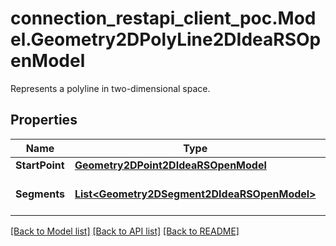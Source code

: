 # connection_restapi_client_poc.Model.Geometry2DPolyLine2DIdeaRSOpenModel
Represents a polyline in two-dimensional space.

## Properties

Name | Type | Description | Notes
------------ | ------------- | ------------- | -------------
**StartPoint** | [**Geometry2DPoint2DIdeaRSOpenModel**](Geometry2DPoint2DIdeaRSOpenModel.md) |  | [optional] 
**Segments** | [**List&lt;Geometry2DSegment2DIdeaRSOpenModel&gt;**](Geometry2DSegment2DIdeaRSOpenModel.md) | Gets segments of &#x60;PolyLine2D&#x60;. | [optional] 

[[Back to Model list]](../README.md#documentation-for-models) [[Back to API list]](../README.md#documentation-for-api-endpoints) [[Back to README]](../README.md)

